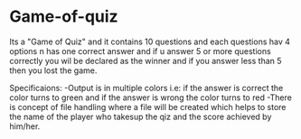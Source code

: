 # Game-of-quiz

Its a "Game of Quiz" and it contains 10 questions and each questions hav 4 options n has one correct answer and if u answer 5 or more questions correctly you wil be declared as the winner and if you answer less than 5 then you lost the game.



Specificaions:
 -Output is in multiple colors i.e: if the answer is correct the color turns to green and if the answer is wrong the color turns to red
 -There is concept of file handling where a file will be created which helps to store the name of the player who takesup the qiz and the score achieved by him/her.

